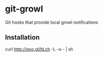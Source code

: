 git-growl
=========

Git hooks that provide local growl notifications


Installation
------------
curl http://goo.gl/ltLch -L -o - | sh

